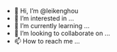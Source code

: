 - 👋 Hi, I’m @leikenghou
- 👀 I’m interested in ...
- 🌱 I’m currently learning ...
- 💞️ I’m looking to collaborate on ...
- 📫 How to reach me ...

<!---
leikenghou/leikenghou is a ✨ special ✨ repository because its `README.md` (this file) appears on your GitHub profile.
You can click the Preview link to take a look at your changes.
--->
